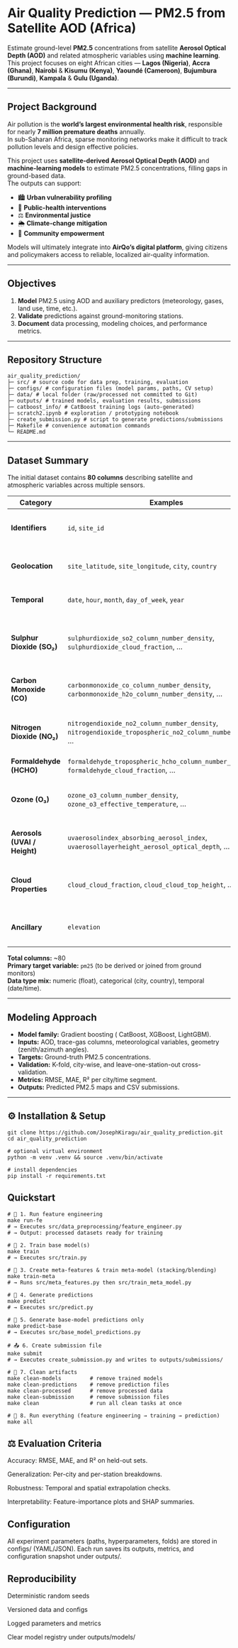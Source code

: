#  Air Quality Prediction — PM2.5 from Satellite AOD (Africa)

Estimate ground-level **PM2.5** concentrations from satellite **Aerosol Optical Depth (AOD)** and related atmospheric variables using **machine learning**.  
This project focuses on eight African cities — **Lagos (Nigeria)**, **Accra (Ghana)**, **Nairobi** & **Kisumu (Kenya)**, **Yaoundé (Cameroon)**, **Bujumbura (Burundi)**, **Kampala** & **Gulu (Uganda)**.

---

##  Project Background

Air pollution is the **world’s largest environmental health risk**, responsible for nearly **7 million premature deaths** annually.  
In sub-Saharan Africa, sparse monitoring networks make it difficult to track pollution levels and design effective policies.

This project uses **satellite-derived Aerosol Optical Depth (AOD)** and **machine-learning models** to estimate PM2.5 concentrations, filling gaps in ground-based data.  
The outputs can support:

- 🏙️ **Urban vulnerability profiling**
- 💚 **Public-health interventions**
- ⚖️ **Environmental justice**
- 🌦️ **Climate-change mitigation**
- 🤝 **Community empowerment**

Models will ultimately integrate into **AirQo’s digital platform**, giving citizens and policymakers access to reliable, localized air-quality information.

---

##  Objectives

1. **Model** PM2.5 using AOD and auxiliary predictors (meteorology, gases, land use, time, etc.).  
2. **Validate** predictions against ground-monitoring stations.   
3. **Document** data processing, modeling choices, and performance metrics.

---

##  Repository Structure
```
air_quality_prediction/
├─ src/ # source code for data prep, training, evaluation
├─ configs/ # configuration files (model params, paths, CV setup)
├─ data/ # local folder (raw/processed not committed to Git)
├─ outputs/ # trained models, evaluation results, submissions
├─ catboost_info/ # CatBoost training logs (auto-generated)
├─ scratch2.ipynb # exploration / prototyping notebook
├─ create_submission.py # script to generate predictions/submissions
├─ Makefile # convenience automation commands
└─ README.md
```


---

##  Dataset Summary

The initial dataset contains **80 columns** describing satellite and atmospheric variables across multiple sensors.

| Category | Examples | Description |
|-----------|-----------|-------------|
| **Identifiers** | `id`, `site_id` | Unique record and monitoring site IDs |
| **Geolocation** | `site_latitude`, `site_longitude`, `city`, `country` | Station/city coordinates and metadata |
| **Temporal** | `date`, `hour`, `month`, `day_of_week`, `year` | Time stamps for each observation |
| **Sulphur Dioxide (SO₂)** | `sulphurdioxide_so2_column_number_density`, `sulphurdioxide_cloud_fraction`, … | Vertical and slant column densities, AMF, cloud fraction, geometry |
| **Carbon Monoxide (CO)** | `carbonmonoxide_co_column_number_density`, `carbonmonoxide_h2o_column_number_density`, … | Trace gas columns and viewing angles |
| **Nitrogen Dioxide (NO₂)** | `nitrogendioxide_no2_column_number_density`, `nitrogendioxide_tropospheric_no2_column_number_density`, … | Tropospheric and stratospheric NO₂ measures |
| **Formaldehyde (HCHO)** | `formaldehyde_tropospheric_hcho_column_number_density`, `formaldehyde_cloud_fraction`, … | HCHO trace gas columns |
| **Ozone (O₃)** | `ozone_o3_column_number_density`, `ozone_o3_effective_temperature`, … | Ozone column data and temperature profiles |
| **Aerosols (UVAI / Height)** | `uvaerosolindex_absorbing_aerosol_index`, `uvaerosollayerheight_aerosol_optical_depth`, … | Aerosol index and layer height info |
| **Cloud Properties** | `cloud_cloud_fraction`, `cloud_cloud_top_height`, … | Cloud optical depth, height, albedo, geometry |
| **Ancillary** | `elevation` | Station altitude above sea level |

**Total columns:** ~80  
**Primary target variable:** `pm25` (to be derived or joined from ground monitors)  
**Data type mix:** numeric (float), categorical (city, country), temporal (date/time).

---

##  Modeling Approach

- **Model family:** Gradient boosting ( CatBoost, XGBoost, LightGBM).  
- **Inputs:** AOD, trace-gas columns, meteorological variables, geometry (zenith/azimuth angles).  
- **Targets:** Ground-truth PM2.5 concentrations.  
- **Validation:** K-fold, city-wise, and leave-one-station-out cross-validation.  
- **Metrics:** RMSE, MAE, R² per city/time segment.  
- **Outputs:** Predicted PM2.5 maps and CSV submissions.

---

## ⚙️ Installation & Setup

```
git clone https://github.com/JosephKiragu/air_quality_prediction.git
cd air_quality_prediction

# optional virtual environment
python -m venv .venv && source .venv/bin/activate

# install dependencies
pip install -r requirements.txt
```

## Quickstart
```
# 🧱 1. Run feature engineering
make run-fe
# → Executes src/data_preprocessing/feature_engineer.py
# → Output: processed datasets ready for training

# 🧠 2. Train base model(s)
make train
# → Executes src/train.py

# 🧩 3. Create meta-features & train meta-model (stacking/blending)
make train-meta
# → Runs src/meta_features.py then src/train_meta_model.py

# 🔮 4. Generate predictions
make predict
# → Executes src/predict.py

# 🧾 5. Generate base-model predictions only
make predict-base
# → Executes src/base_model_predictions.py

# 📤 6. Create submission file
make submit
# → Executes create_submission.py and writes to outputs/submissions/

# 🧹 7. Clean artifacts
make clean-models         # remove trained models
make clean-predictions    # remove prediction files
make clean-processed      # remove processed data
make clean-submission     # remove submission files
make clean                # run all clean tasks at once

# 🚀 8. Run everything (feature engineering → training → prediction)
make all

```

## ⚖️ Evaluation Criteria

Accuracy: RMSE, MAE, and R² on held-out sets.

Generalization: Per-city and per-station breakdowns.

Robustness: Temporal and spatial extrapolation checks.

Interpretability: Feature-importance plots and SHAP summaries.

##  Configuration

All experiment parameters (paths, hyperparameters, folds) are stored in configs/ (YAML/JSON).
Each run saves its outputs, metrics, and configuration snapshot under outputs/.

##  Reproducibility

Deterministic random seeds

Versioned data and configs

Logged parameters and metrics

Clear model registry under outputs/models/
